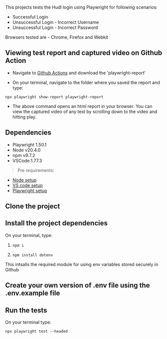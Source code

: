 This projects tests the Hudl login using Playwright for following scenarios:

- Successful Login
- Unsuccessful Login - Incorrect Username
- Unsuccessful Login - Incorrect Password

Browsers tested are - Chrome, Firefox and Webkit

## Viewing test report and captured video on Github Action 

- Navigate to [Github Actions](https://github.com/Anchita/LoginExample/actions/runs/14111094536) and download the 'playwright-report'

- On your terminal, navigate to the folder where you saved the report and type:

`npx playwright show-report playwright-report`

- The above command opens an html report in your browser. You can view the captured video of any test by scrolling down to the video and hitting play.

## Dependencies

- Playwright 1.50.1
- Node v20.4.0
- npm v9.7.2
- VSCode 1.77.3 

> Pre requirements: 
- [Node setup](https://nodejs.org/en/download)
- [VS code setup](https://code.visualstudio.com/download)
- [Playwright setup](https://playwright.dev/docs/intro)

## Clone the project

## Install the project dependencies

On your terminal, type:

1. `npm i`

2. `npm install dotenv`

This intsalls the required module for using env variables stored securely in Github

## Create your own version of .env file using the .env.example file

## Run the tests

On your terminal type:

`npx playwright test --headed` 
